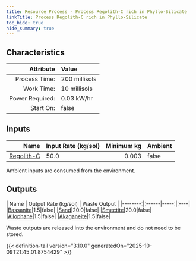 ```yaml
---
title: Resource Process - Process Regolith-C rich in Phyllo-Silicate
linkTitle: Process Regolith-C rich in Phyllo-Silicate
toc_hide: true
hide_summary: true
---
```

<!-- This is generated by the MarsSim HelpGenertor, do not edit. -->

## Characteristics

| Attribute      | Value |
|--------:|:------|
|Process Time:|200 millisols|
|Work Time:|10 millisols|
|Power Required:|0.03 kW/hr|
|Start On:|false|

## Inputs
| Name      | Input Rate (kg/sol) | Minimum kg | Ambient |
|--------:|:------|-----:|:----|
|[Regolith-C](/docs/definitions/resource/regolith-c)|50.0|0.003|false|

Ambient inputs are consumed from the environment.

## Outputs
| Name      | Output Rate (kg/sol) | Waste Output |
|--------:|:------|-----:|:----|
|[Bassanite](/docs/definitions/resource/bassanite)|1.5|false|
|[Sand](/docs/definitions/resource/sand)|20.0|false|
|[Smectite](/docs/definitions/resource/smectite)|20.0|false|
|[Allophane](/docs/definitions/resource/allophane)|1.5|false|
|[Akaganeite](/docs/definitions/resource/akaganeite)|1.5|false|

Waste outputs are released into the environment and do not need to be stored.


{{< definition-tail version="3.10.0" generatedOn="2025-10-09T21:45:01.8754429" >}}



